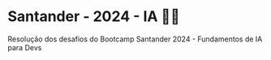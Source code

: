 # Santander - 2024 - IA 📑📝
Resolução dos desafios do Bootcamp Santander 2024 - Fundamentos de IA para Devs
